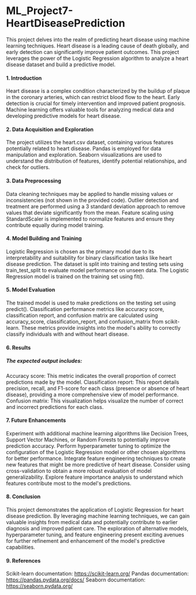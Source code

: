 # ML_Project7-HeartDiseasePrediction

This project delves into the realm of predicting heart disease using machine learning techniques. Heart disease is a leading cause of death globally, and early detection can significantly improve patient outcomes. This project leverages the power of the Logistic Regression algorithm to analyze a heart disease dataset and build a predictive model.

#### 1. Introduction

Heart disease is a complex condition characterized by the buildup of plaque in the coronary arteries, which can restrict blood flow to the heart. Early detection is crucial for timely intervention and improved patient prognosis. Machine learning offers valuable tools for analyzing medical data and developing predictive models for heart disease.

#### 2. Data Acquisition and Exploration

The project utilizes the heart.csv dataset, containing various features potentially related to heart disease.
Pandas is employed for data manipulation and exploration.
Seaborn visualizations are used to understand the distribution of features, identify potential relationships, and check for outliers.


#### 3. Data Preprocessing

Data cleaning techniques may be applied to handle missing values or inconsistencies (not shown in the provided code).
Outlier detection and treatment are performed using a 3 standard deviation approach to remove values that deviate significantly from the mean.
Feature scaling using StandardScaler is implemented to normalize features and ensure they contribute equally during model training.

#### 4. Model Building and Training

Logistic Regression is chosen as the primary model due to its interpretability and suitability for binary classification tasks like heart disease prediction.
The dataset is split into training and testing sets using train_test_split to evaluate model performance on unseen data.
The Logistic Regression model is trained on the training set using fit().

#### 5. Model Evaluation

The trained model is used to make predictions on the testing set using predict().
Classification performance metrics like accuracy score, classification report, and confusion matrix are calculated using accuracy_score, classification_report, and confusion_matrix from scikit-learn.
These metrics provide insights into the model's ability to correctly classify individuals with and without heart disease.

#### 6. Results

##### The expected output includes:
Accuracy score: This metric indicates the overall proportion of correct predictions made by the model.
Classification report: This report details precision, recall, and F1-score for each class (presence or absence of heart disease), providing a more comprehensive view of model performance.
Confusion matrix: This visualization helps visualize the number of correct and incorrect predictions for each class.

#### 7. Future Enhancements

Experiment with additional machine learning algorithms like Decision Trees, Support Vector Machines, or Random Forests to potentially improve prediction accuracy.
Perform hyperparameter tuning to optimize the configuration of the Logistic Regression model or other chosen algorithms for better performance.
Integrate feature engineering techniques to create new features that might be more predictive of heart disease.
Consider using cross-validation to obtain a more robust evaluation of model generalizability.
Explore feature importance analysis to understand which features contribute most to the model's predictions.

#### 8. Conclusion

This project demonstrates the application of Logistic Regression for heart disease prediction. By leveraging machine learning techniques, we can gain valuable insights from medical data and potentially contribute to earlier diagnosis and improved patient care. The exploration of alternative models, hyperparameter tuning, and feature engineering present exciting avenues for further refinement and enhancement of the model's predictive capabilities.

####  9. References
Scikit-learn documentation: https://scikit-learn.org/
Pandas documentation: https://pandas.pydata.org/docs/
Seaborn documentation: https://seaborn.pydata.org/
